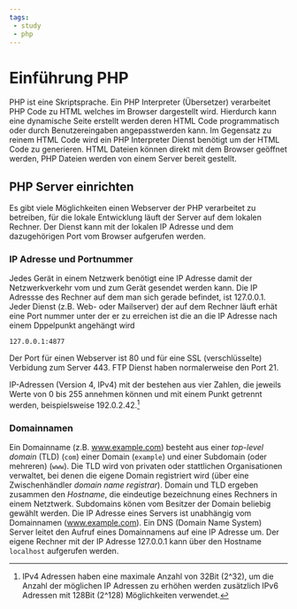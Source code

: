 ```yaml
---
tags:
 - study
 - php
---
```

# Einführung PHP

PHP ist eine Skriptsprache. Ein PHP Interpreter (Übersetzer) verarbeitet PHP Code zu HTML welches im Browser dargestellt wird. Hierdurch kann eine dynamische Seite erstellt werden deren HTML Code programmatisch oder durch Benutzereingaben angepasstwerden kann. Im Gegensatz zu reinem HTML Code wird ein PHP Interpreter Dienst benötigt um der HTML Code zu generieren. HTML Dateien können direkt mit dem Browser geöffnet werden, PHP Dateien werden von einem Server bereit gestellt.

## PHP Server einrichten
Es gibt viele Möglichkeiten einen Webserver der PHP verarbeitet zu betreiben, für die lokale Entwicklung läuft der Server auf dem lokalen Rechner. Der Dienst kann mit der lokalen IP Adresse und dem dazugehörigen Port vom Browser aufgerufen werden.

### IP Adresse und Portnummer
Jedes Gerät in einem Netzwerk benötigt eine IP Adresse damit der Netzwerkverkehr vom und zum Gerät gesendet werden kann. Die IP Adressse des Rechner auf dem man sich gerade befindet, ist 127.0.0.1. Jeder Dienst (z.B. Web- oder Mailserver) der auf dem Rechner läuft erhät eine Port nummer unter der er zu erreichen ist die an die IP Adresse nach einem Dppelpunkt angehängt wird
```
127.0.0.1:4877
```
Der Port für einen Webserver ist 80 und für eine SSL (verschlüsselte) Verbidung zum Server 443. FTP Dienst haben normalerweise den Port 21.

IP-Adressen (Version 4, IPv4) mit der bestehen aus vier Zahlen, die jeweils Werte von 0 bis 255 annehmen können und mit einem Punkt getrennt werden, beispielsweise 192.0.2.42.[^1]

[^1]: IPv4 Adressen haben eine maximale Anzahl von 32Bit (2^32), um die Anzahl der möglichen IP Adressen zu erhöhen werden zusätzlich IPv6 Adressen mit 128Bit (2^128) Möglichkeiten verwendet.

### Domainnamen
Ein Domainname (z.B. www.example.com) besteht aus einer *top-level domain* (TLD) (`com`) einer Domain (`example`) und einer Subdomain (oder mehreren) (`www`). Die TLD wird von privaten oder stattlichen Organisationen verwaltet, bei denen die eigene Domain registriert wird (über eine Zwischenhändler *domain name registrar*). Domain und TLD ergeben zusammen den *Hostname*, die eindeutige bezeichnung eines Rechners in einem Netztwerk. Subdomains könen vom Besitzer der Domain beliebig gewählt werden.
Die IP Adresse eines Servers ist unabhängig vom Domainnamen (www.example.com). Ein DNS (Domain Name System) Server leitet den Aufruf eines Domainnamens auf eine IP Adresse um.
Der eigene Rechner mit der IP Adresse 127.0.0.1 kann über den Hostname `localhost` aufgerufen werden.



